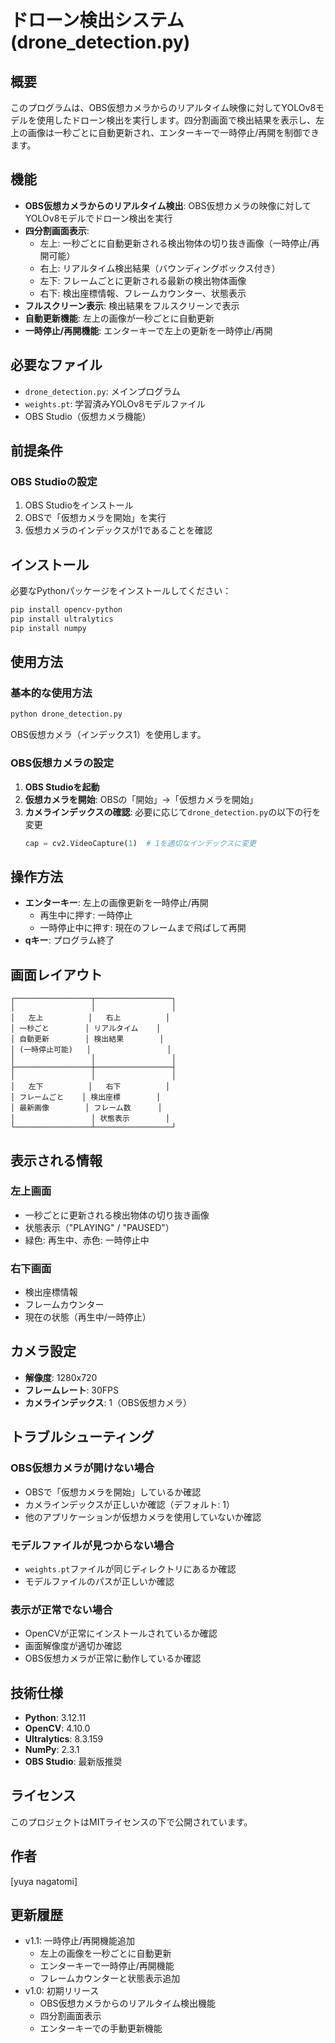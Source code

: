 # ドローン検出システム (drone_detection.py)

## 概要

このプログラムは、OBS仮想カメラからのリアルタイム映像に対してYOLOv8モデルを使用したドローン検出を実行します。四分割画面で検出結果を表示し、左上の画像は一秒ごとに自動更新され、エンターキーで一時停止/再開を制御できます。

## 機能

- **OBS仮想カメラからのリアルタイム検出**: OBS仮想カメラの映像に対してYOLOv8モデルでドローン検出を実行
- **四分割画面表示**: 
  - 左上: 一秒ごとに自動更新される検出物体の切り抜き画像（一時停止/再開可能）
  - 右上: リアルタイム検出結果（バウンディングボックス付き）
  - 左下: フレームごとに更新される最新の検出物体画像
  - 右下: 検出座標情報、フレームカウンター、状態表示
- **フルスクリーン表示**: 検出結果をフルスクリーンで表示
- **自動更新機能**: 左上の画像が一秒ごとに自動更新
- **一時停止/再開機能**: エンターキーで左上の更新を一時停止/再開

## 必要なファイル

- `drone_detection.py`: メインプログラム
- `weights.pt`: 学習済みYOLOv8モデルファイル
- OBS Studio（仮想カメラ機能）

## 前提条件

### OBS Studioの設定
1. OBS Studioをインストール
2. OBSで「仮想カメラを開始」を実行
3. 仮想カメラのインデックスが1であることを確認

## インストール

必要なPythonパッケージをインストールしてください：

```bash
pip install opencv-python
pip install ultralytics
pip install numpy
```

## 使用方法

### 基本的な使用方法

```bash
python drone_detection.py
```

OBS仮想カメラ（インデックス1）を使用します。

### OBS仮想カメラの設定

1. **OBS Studioを起動**
2. **仮想カメラを開始**: OBSの「開始」→「仮想カメラを開始」
3. **カメラインデックスの確認**: 必要に応じて`drone_detection.py`の以下の行を変更
   ```python
   cap = cv2.VideoCapture(1)  # 1を適切なインデックスに変更
   ```

## 操作方法

- **エンターキー**: 左上の画像更新を一時停止/再開
  - 再生中に押す: 一時停止
  - 一時停止中に押す: 現在のフレームまで飛ばして再開
- **qキー**: プログラム終了

## 画面レイアウト

```
┌─────────────────┬─────────────────┐
│                 │                 │
│   左上          │   右上          │
│ 一秒ごと        │ リアルタイム    │
│ 自動更新        │ 検出結果        │
│ (一時停止可能)   │                 │
│                 │                 │
├─────────────────┼─────────────────┤
│                 │                 │
│   左下          │   右下          │
│ フレームごと    │ 検出座標        │
│ 最新画像        │ フレーム数      │
│                 │ 状態表示        │
└─────────────────┴─────────────────┘
```

## 表示される情報

### 左上画面
- 一秒ごとに更新される検出物体の切り抜き画像
- 状態表示（"PLAYING" / "PAUSED"）
- 緑色: 再生中、赤色: 一時停止中

### 右下画面
- 検出座標情報
- フレームカウンター
- 現在の状態（再生中/一時停止）

## カメラ設定

- **解像度**: 1280x720
- **フレームレート**: 30FPS
- **カメラインデックス**: 1（OBS仮想カメラ）

## トラブルシューティング

### OBS仮想カメラが開けない場合
- OBSで「仮想カメラを開始」しているか確認
- カメラインデックスが正しいか確認（デフォルト: 1）
- 他のアプリケーションが仮想カメラを使用していないか確認

### モデルファイルが見つからない場合
- `weights.pt`ファイルが同じディレクトリにあるか確認
- モデルファイルのパスが正しいか確認

### 表示が正常でない場合
- OpenCVが正常にインストールされているか確認
- 画面解像度が適切か確認
- OBS仮想カメラが正常に動作しているか確認

## 技術仕様

- **Python**: 3.12.11
- **OpenCV**: 4.10.0
- **Ultralytics**: 8.3.159
- **NumPy**: 2.3.1
- **OBS Studio**: 最新版推奨

## ライセンス

このプロジェクトはMITライセンスの下で公開されています。

## 作者

[yuya nagatomi]

## 更新履歴

- v1.1: 一時停止/再開機能追加
  - 左上の画像を一秒ごとに自動更新
  - エンターキーで一時停止/再開機能
  - フレームカウンターと状態表示追加
- v1.0: 初期リリース
  - OBS仮想カメラからのリアルタイム検出機能
  - 四分割画面表示
  - エンターキーでの手動更新機能 